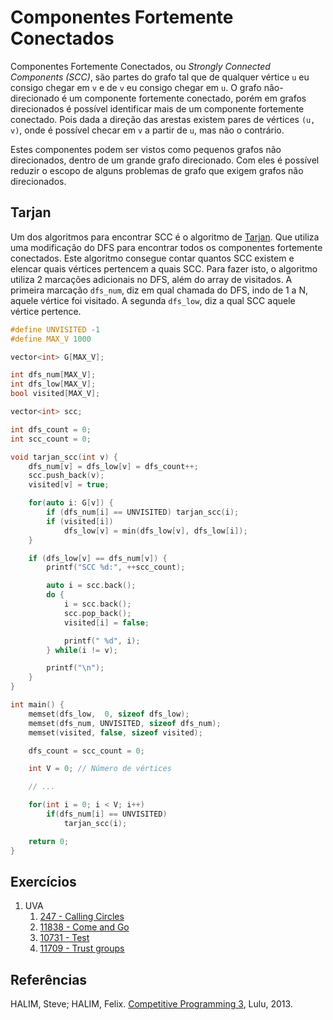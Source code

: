 Componentes Fortemente Conectados
=================================

Componentes Fortemente Conectados, ou _Strongly Connected Components (SCC)_, são
partes do grafo tal que de qualquer vértice `u` eu consigo chegar em `v` e de
`v` eu consigo chegar em `u`. O grafo não-direcionado é um componente fortemente
conectado, porém em grafos direcionados é possível identificar mais de um componente
fortemente conectado. Pois dada a direção das arestas existem pares de vértices
`(u, v)`, onde é possível checar em `v` a partir de `u`, mas não o contrário.

Estes componentes podem ser vistos como pequenos grafos não direcionados,
dentro de um grande grafo direcionado. Com eles é possível reduzir o escopo
de alguns problemas de grafo que exigem grafos não direcionados.

## Tarjan

Um dos algoritmos para encontrar SCC é o algoritmo de
[Tarjan](https://en.wikipedia.org/wiki/Robert_Tarjan). Que utiliza uma
modificação do DFS para encontrar todos os componentes fortemente conectados.
Este algoritmo consegue contar quantos SCC existem e elencar quais vértices
pertencem a quais SCC. Para fazer isto, o algoritmo utiliza 2 marcações adicionais
no DFS, além do array de visitados. A primeira marcação `dfs_num`, diz em qual
chamada do DFS, indo de 1 a N, aquele vértice foi visitado. A segunda `dfs_low`,
diz a qual SCC aquele vértice pertence.

```cpp
#define UNVISITED -1
#define MAX_V 1000

vector<int> G[MAX_V];

int dfs_num[MAX_V];
int dfs_low[MAX_V];
bool visited[MAX_V];

vector<int> scc;

int dfs_count = 0;
int scc_count = 0;

void tarjan_scc(int v) {
    dfs_num[v] = dfs_low[v] = dfs_count++;
    scc.push_back(v);
    visited[v] = true;

    for(auto i: G[v]) {
        if (dfs_num[i] == UNVISITED) tarjan_scc(i);
        if (visited[i])
            dfs_low[v] = min(dfs_low[v], dfs_low[i]);
    }

    if (dfs_low[v] == dfs_num[v]) {
        printf("SCC %d:", ++scc_count);

        auto i = scc.back();
        do {
            i = scc.back();
            scc.pop_back();
            visited[i] = false;

            printf(" %d", i);
        } while(i != v);

        printf("\n");
    }
}

int main() {
    memset(dfs_low,  0, sizeof dfs_low);
    memset(dfs_num, UNVISITED, sizeof dfs_num);
    memset(visited, false, sizeof visited);

    dfs_count = scc_count = 0;

    int V = 0; // Número de vértices

    // ...

    for(int i = 0; i < V; i++)
        if(dfs_num[i] == UNVISITED)
            tarjan_scc(i);

    return 0;
}
```

## Exercícios

1. UVA
    1. [247 - Calling Circles](https://uva.onlinejudge.org/external/2/247.pdf)
    1. [11838 - Come and Go](https://uva.onlinejudge.org/external/118/11838.pdf)
    1. [10731 - Test](https://uva.onlinejudge.org/external/107/10731.pdf)
    1. [11709 - Trust groups](https://uva.onlinejudge.org/external/117/11709.pdf)

## Referências

HALIM, Steve; HALIM, Felix. [Competitive Programming 3](http://cpbook.net/), Lulu, 2013.
